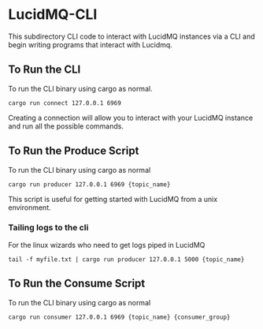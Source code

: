 # LucidMQ-CLI

This subdirectory CLI code to interact with LucidMQ instances via a CLI and begin writing programs that interact with Lucidmq.

## To Run the CLI

To run the CLI binary using cargo as normal.

`cargo run connect 127.0.0.1 6969`

Creating a connection will allow you to interact with your LucidMQ instance and run all the possible commands.

## To Run the Produce Script

To run the CLI binary using cargo as normal

`cargo run producer 127.0.0.1 6969 {topic_name}`

This script is useful for getting started with LucidMQ from a unix environment.

### Tailing logs to the cli

For the linux wizards who need to get logs piped in LucidMQ

```
tail -f myfile.txt | cargo run producer 127.0.0.1 5000 {topic_name}
```

## To Run the Consume Script

To run the CLI binary using cargo as normal

`cargo run consumer 127.0.0.1 6969 {topic_name} {consumer_group}`